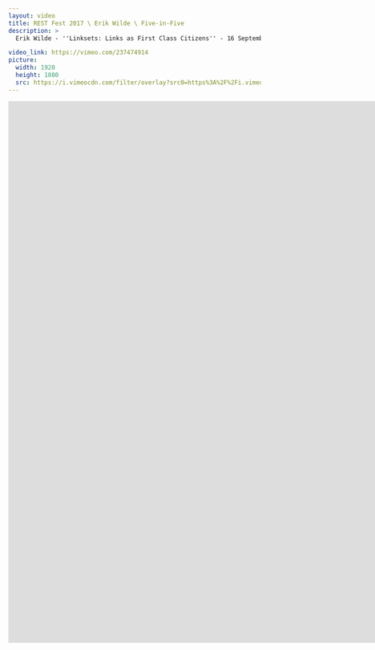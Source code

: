 ```yaml
---
layout: video
title: REST Fest 2017 \ Erik Wilde \ Five-in-Five
description: >
  Erik Wilde - ''Linksets: Links as First Class Citizens'' - 16 September 2017

video_link: https://vimeo.com/237474914
picture:
  width: 1920
  height: 1080
  src: https://i.vimeocdn.com/filter/overlay?src0=https%3A%2F%2Fi.vimeocdn.com%2Fvideo%2F659928891_1920x1080.jpg&src1=http%3A%2F%2Ff.vimeocdn.com%2Fp%2Fimages%2Fcrawler_play.png
---
```

<iframe src="https://player.vimeo.com/video/237474914?title=0&byline=0&portrait=0&badge=0&autopause=0&player_id=0" width="1920" height="1080" frameborder="0" title="REST Fest 2017 \ Erik Wilde \ Five-in-Five" webkitallowfullscreen mozallowfullscreen allowfullscreen></iframe>